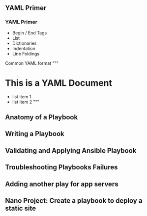 ## YAML Primer

  ### YAML Primer
  - Begin / End Tags
  - List
  - Dictionaries
  - Indentation
  - Line Foldings
  
  Common YAML format
  """
  # This is a YAML Document
  - list item 1
  - list item 2
  """

## Anatomy of a Playbook

## Writing a Playbook

## Validating and Applying Ansible Playbook

## Troubleshooting Playbooks Failures

## Adding another play for app servers

## Nano Project: Create a playbook to deploy a static site

